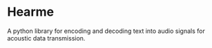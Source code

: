# Hearme
A python library for encoding and decoding text into audio signals for acoustic data transmission.
